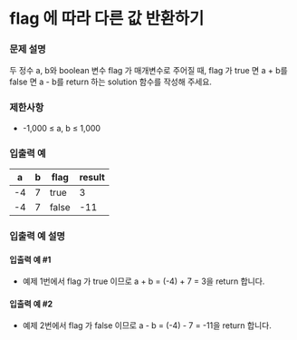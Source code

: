 # flag 에 따라 다른 값 반환하기
### 문제 설명
두 정수 a, b와 boolean 변수 flag 가 매개변수로 주어질 때, flag 가 true 면 a + b를 false 면 a - b를 return 하는 solution 함수를 작성해 주세요.
### 제한사항
- -1,000 ≤ a, b ≤ 1,000
### 입출력 예

| a  | b | flag  | result |
|----|---|-------|--------|
| -4 | 7 | true  | 3      |
| -4 | 7 | false | -11    |

### 입출력 예 설명
#### 입출력 예 #1
- 예제 1번에서 flag 가 true 이므로 a + b = (-4) + 7 = 3을 return 합니다.
#### 입출력 예 #2
- 예제 2번에서 flag 가 false 이므로 a - b = (-4) - 7 = -11을 return 합니다.